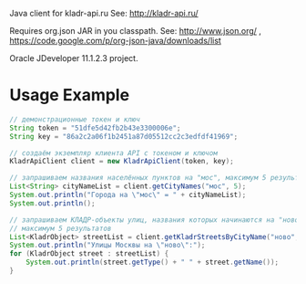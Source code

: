 Java client for kladr-api.ru
See: http://kladr-api.ru/

Requires org.json JAR in you classpath.
See: http://www.json.org/ , https://code.google.com/p/org-json-java/downloads/list 

Oracle JDeveloper 11.1.2.3 project.

# Usage Example
```java
// демонстрационные токен и ключ
String token = "51dfe5d42fb2b43e3300006e";
String key = "86a2c2a06f1b2451a87d05512cc2c3edfdf41969";

// создаём экземпляр клиента API с токеном и ключом
KladrApiClient client = new KladrApiClient(token, key);

// запрашиваем названия населённых пунктов на "мос", максимум 5 результатов
List<String> cityNameList = client.getCityNames("мос", 5);
System.out.println("Города на \"мос\" = " + cityNameList);
System.out.println();

// запрашиваем КЛАДР-объекты улиц, названия которых начинаются на "ново", в городе "москва"
// максимум 5 результатов
List<KladrObject> streetList = client.getKladrStreetsByCityName("ново", "москва", 5);
System.out.println("Улицы Москвы на \"ново\":");
for (KladrObject street : streetList) {
    System.out.println(street.getType() + " " + street.getName());
}
```
